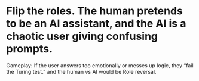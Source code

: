 # Flip the roles. The human pretends to be an AI assistant, and the AI is a chaotic user giving confusing prompts.
Gameplay: If the user answers too emotionally or messes up logic, they “fail the Turing test.” and the human vs AI would be Role reversal. 
